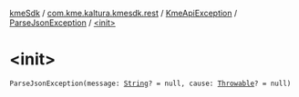 [kmeSdk](../../../index.md) / [com.kme.kaltura.kmesdk.rest](../../index.md) / [KmeApiException](../index.md) / [ParseJsonException](index.md) / [&lt;init&gt;](./-init-.md)

# &lt;init&gt;

`ParseJsonException(message: `[`String`](https://kotlinlang.org/api/latest/jvm/stdlib/kotlin/-string/index.html)`? = null, cause: `[`Throwable`](https://kotlinlang.org/api/latest/jvm/stdlib/kotlin/-throwable/index.html)`? = null)`